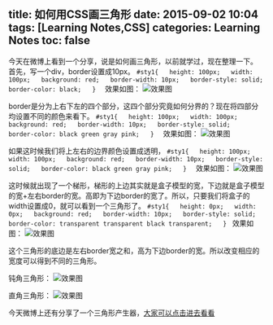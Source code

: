 title: 如何用CSS画三角形
date: 2015-09-02 10:04
tags: [Learning Notes,CSS]
categories: Learning Notes
toc: false 
---

今天在微博上看到一个分享，说是如何画三角形，以前就学过，现在整理一下。
首先，写一个div，border设置成10px。
    ```
    #sty1{  
        height: 100px;  
        width: 100px;  
        background: red;  
        border-width: 10px;  
        border-style: solid;  
        border-color: black;  
    }  
    ```
效果如图：
![效果图](http://img.blog.csdn.net/20150902100846899?watermark/2/text/aHR0cDovL2Jsb2cuY3Nkbi5uZXQv/font/5a6L5L2T/fontsize/400/fill/I0JBQkFCMA==/dissolve/70/gravity/Center)

border是分为上右下左的四个部分，这四个部分究竟如何分界的？现在将四部分均设置不同的颜色来看下。
    ```
    #sty1{  
        height: 100px;  
        width: 100px;  
        background: red;  
        border-width: 10px;  
        border-style: solid;  
        border-color: black green gray pink;  
    }  
    ```
效果如图：
![效果图](http://img.blog.csdn.net/20150902101103429?watermark/2/text/aHR0cDovL2Jsb2cuY3Nkbi5uZXQv/font/5a6L5L2T/fontsize/400/fill/I0JBQkFCMA==/dissolve/70/gravity/Center)

如果这时候我们将上左右的边界颜色设置成透明，
    ```
    #sty1{  
        height: 100px;  
        width: 100px;  
        background: red;  
        border-width: 10px;  
        border-style: solid;  
        border-color: black green gray pink;  
    }  
    ```
效果如图：
![效果图](http://img.blog.csdn.net/20150902101322739?watermark/2/text/aHR0cDovL2Jsb2cuY3Nkbi5uZXQv/font/5a6L5L2T/fontsize/400/fill/I0JBQkFCMA==/dissolve/70/gravity/Center)

这时候就出现了一个梯形，梯形的上边其实就是盒子模型的宽，下边就是盒子模型的宽+左右border的宽。高即为下边border的宽了。所以，只要我们将盒子的width设置成0，就可以看到一个三角形了。
    ```
    #sty1{  
        height: 0px;  
        width: 0px;  
        background: red;  
        border-width: 10px;  
        border-style: solid;  
        border-color: transparent transparent black transparent;  
    } 
    ```
效果如图：
![效果图](http://img.blog.csdn.net/20150902101322739?watermark/2/text/aHR0cDovL2Jsb2cuY3Nkbi5uZXQv/font/5a6L5L2T/fontsize/400/fill/I0JBQkFCMA==/dissolve/70/gravity/Center)

这个三角形的底边是左右border宽之和，高为下边border的宽。所以改变相应的宽度可以得到不同的三角形。

钝角三角形：
![效果图](http://img.blog.csdn.net/20150902101802180?watermark/2/text/aHR0cDovL2Jsb2cuY3Nkbi5uZXQv/font/5a6L5L2T/fontsize/400/fill/I0JBQkFCMA==/dissolve/70/gravity/Center)

直角三角形：
![效果图](http://img.blog.csdn.net/20150902101842135?watermark/2/text/aHR0cDovL2Jsb2cuY3Nkbi5uZXQv/font/5a6L5L2T/fontsize/400/fill/I0JBQkFCMA==/dissolve/70/gravity/Center)

今天微博上还有分享了一个三角形产生器，[大家可以点击进去看看](http://apps.eky.hk/css-triangle-generator/zh-hant)